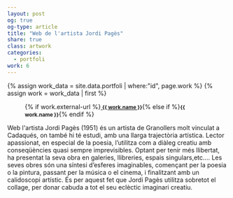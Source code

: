 ```yaml
---
layout: post
og: true
og-type: article
title: "Web de l'artista Jordi Pagès" 
share: true
class: artwork
categories:
  - portfoli
work: 6
---
```


{% assign work_data = site.data.portfoli | where:"id", page.work %}
{% assign work = work_data | first %}
<figure>
	<div class="padding-artwork-container">
		<div class="embed-container embed-container_16-9">
			<core-image sizing="cover" class="core-image-size" preload fade src="/images/{{ work.featured-img }}"></core-image>	
		</div>
	</div>
	<figcaption>
		<p>{% if work.external-url %}<a href="{{ work.external-url }}"><small><i class="fa fa-external-link"></i> <strong>{{ work.name }}</strong></small></a>{% else if %}<small><strong>{{ work.name }}</strong></small>{% endif %}</p>
	</figcaption>
</figure>

<!--more-->

Web l'artista Jordi Pagès (1951) és un artista de Granollers molt vinculat a Cadaqués, on també hi té estudi, amb una llarga trajectòria artística. Lector apassionat, en especial de la poesia, l’utilitza com a diàleg creatiu amb conseqüències quasi sempre imprevisibles. Optant per tenir més llibertat, ha presentat la seva obra en galeries, llibreries, espais singulars,etc.... Les seves obres són una síntesi d’esferes imaginables, començant per la poesia o la pintura, passant per la música o el cinema, i finalitzant amb un calidoscopi artístic. És per aquest fet que Jordi Pagès utilitza sobretot el collage, per donar cabuda a tot el seu eclèctic imaginari creatiu.